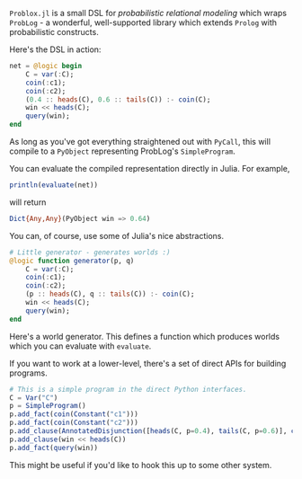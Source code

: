 `Problox.jl` is a small DSL for _probabilistic relational modeling_ which wraps `ProbLog` - a wonderful, well-supported library which extends `Prolog` with probabilistic constructs.

Here's the DSL in action:

```julia
net = @logic begin
    C = var(:C);
    coin(:c1);
    coin(:c2);
    (0.4 :: heads(C), 0.6 :: tails(C)) :- coin(C);
    win << heads(C);
    query(win);
end
```

As long as you've got everything straightened out with `PyCall`, this will compile to a `PyObject` representing ProbLog's `SimpleProgram`.

You can evaluate the compiled representation directly in Julia. For example, 

```julia
println(evaluate(net))
```

will return

```julia
Dict{Any,Any}(PyObject win => 0.64)
```

You can, of course, use some of Julia's nice abstractions.

```julia
# Little generator - generates worlds :)
@logic function generator(p, q)
    C = var(:C);
    coin(:c1);
    coin(:c2);
    (p :: heads(C), q :: tails(C)) :- coin(C);
    win << heads(C);
    query(win);
end
```

Here's a world generator. This defines a function which produces worlds which you can evaluate with `evaluate`.

If you want to work at a lower-level, there's a set of direct APIs for building programs.

```julia
# This is a simple program in the direct Python interfaces.
C = Var("C")
p = SimpleProgram()
p.add_fact(coin(Constant("c1")))
p.add_fact(coin(Constant("c2")))
p.add_clause(AnnotatedDisjunction([heads(C, p=0.4), tails(C, p=0.6)], coin(C)))
p.add_clause(win << heads(C))
p.add_fact(query(win))
```

This might be useful if you'd like to hook this up to some other system.
